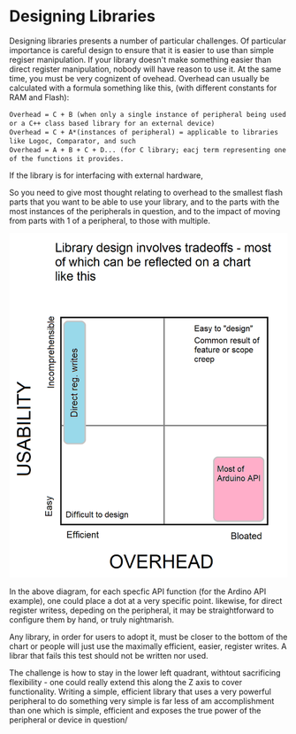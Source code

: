# Designing Libraries
Designing libraries presents a number of particular challenges. Of particular importance is careful design to ensure that it is easier to use than simple regiser manipulation. If your library doesn't make something easier than direct register manipulation, nobody will have reason to use it. At the same time, you must be very cognizent of ovehead. Overhead can usually be calculated with a formula something like this, (with different constants for RAM and Flash):
```text
Overhead = C + B (when only a single instance of peripheral being used or a C++ class based library for an external device)
Overhead = C + A*(instances of peripheral) = applicable to libraries like Logoc, Comparator, and such
Overhead = A + B + C + D... (for C library; eacj term representing one of the functions it provides.
```

If the library is for interfacing with external hardware, 

So you need to give most thought relating to overhead to the smallest flash parts that you want to be able to use your library, and to the parts with the most instances of the peripherals in question, and to the impact of moving from parts with 1 of a peripheral, to those with multiple. 

![Library design, graphical](TragicQuadrant.png)


In the above diagram, for each specfic API function (for the Ardino API example), one could place a dot at a very specific point. likewise, for direct register writess, depeding on the peripheral, it may be straightforward to configure them by hand, or truly nightmarish. 

Any library, in order for users to adopt it, must be closer to the bottom of the chart or people will just use the maximally efficient, easier, register writes. A librar that fails this test should not be written nor used.

The challenge is how to stay in the lower left quadrant, withtout sacrificing flexibility - one could really extend this along the Z axis to cover functionality. Writing a simple, efficient library that uses a very powerful peripheral to do something very simple is far less of am accomplishment than one which is simple, efficient and exposes the true power of the peripheral or device in question/ 
